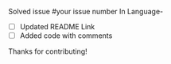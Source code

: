 Solved issue #your issue number
In Language- 

- [ ] Updated README Link
- [ ] Added code with comments

Thanks for contributing!